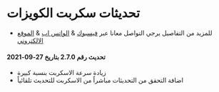 # تحديثات سكربت الكويزات

* للمزيد من التفاصيل يرجي التواصل معانا عبر [فيسبوك](https://facebook.com/OfficialEgyWeb) & [الواتس اب](https://wa.me/201141173045) & [الموقع الالكتروني](https://egyweb.info)

#### تحديث رقم 2.7.0 بتاريخ 27-09-2021
* زيادة سرعة الاسكربت بنسبة كبيرة
* اضافة التحقق من التحديثات مباشراً من الاسكربت للتحديث تلقائياً